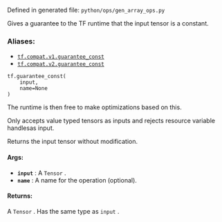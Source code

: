
Defined in generated file:  `python/ops/gen_array_ops.py` 

Gives a guarantee to the TF runtime that the input tensor is a constant.


### Aliases:
- [ `tf.compat.v1.guarantee_const` ](/api_docs/python/tf/guarantee_const)
- [ `tf.compat.v2.guarantee_const` ](/api_docs/python/tf/guarantee_const)


```
tf.guarantee_const(
    input,
    name=None
)

```


The runtime is then free to make optimizations based on this.

Only accepts value typed tensors as inputs and rejects resource variable handlesas input.

Returns the input tensor without modification.


#### Args:
- **`input`** : A  `Tensor` .
- **`name`** : A name for the operation (optional).


#### Returns:

A  `Tensor` . Has the same type as  `input` .

